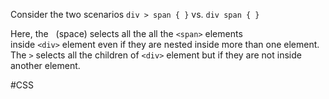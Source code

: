 Consider the two scenarios `div > span { }` vs. `div span { }`

Here, the   (space) selects all the all the `<span>` elements inside `<div>` element even if they are nested inside more than one element. The `>` selects all the children of `<div>` element but if they are not inside another element.

#CSS